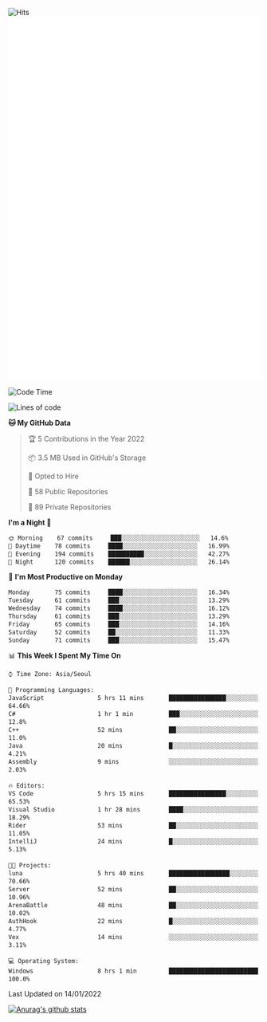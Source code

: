 ![Hits](https://hits.seeyoufarm.com/api/count/incr/badge.svg?url=https%3A%2F%2Fgithub.com%2Fkokose1234&count_bg=%2379C83D&title_bg=%23555555&icon=apple.svg&icon_color=%23E7E7E7&title=hits&edge_flat=false)
<br/>
![Metrics](https://github.com/kokose1234/kokose1234/blob/main/github-metrics.svg)

<!--START_SECTION:waka-->
![Code Time](http://img.shields.io/badge/Code%20Time-361%20hrs%2017%20mins-blue)

![Lines of code](https://img.shields.io/badge/From%20Hello%20World%20I%27ve%20Written-8%20Million%20lines%20of%20code-blue)

**🐱 My GitHub Data** 

> 🏆 5 Contributions in the Year 2022
 > 
> 📦 3.5 MB Used in GitHub's Storage 
 > 
> 💼 Opted to Hire
 > 
> 📜 58 Public Repositories 
 > 
> 🔑 89 Private Repositories  
 > 
**I'm a Night 🦉** 

```text
🌞 Morning    67 commits     ███░░░░░░░░░░░░░░░░░░░░░░   14.6% 
🌆 Daytime    78 commits     ████░░░░░░░░░░░░░░░░░░░░░   16.99% 
🌃 Evening    194 commits    ██████████░░░░░░░░░░░░░░░   42.27% 
🌙 Night      120 commits    ██████░░░░░░░░░░░░░░░░░░░   26.14%

```
📅 **I'm Most Productive on Monday** 

```text
Monday       75 commits     ████░░░░░░░░░░░░░░░░░░░░░   16.34% 
Tuesday      61 commits     ███░░░░░░░░░░░░░░░░░░░░░░   13.29% 
Wednesday    74 commits     ████░░░░░░░░░░░░░░░░░░░░░   16.12% 
Thursday     61 commits     ███░░░░░░░░░░░░░░░░░░░░░░   13.29% 
Friday       65 commits     ███░░░░░░░░░░░░░░░░░░░░░░   14.16% 
Saturday     52 commits     ██░░░░░░░░░░░░░░░░░░░░░░░   11.33% 
Sunday       71 commits     ███░░░░░░░░░░░░░░░░░░░░░░   15.47%

```


📊 **This Week I Spent My Time On** 

```text
⌚︎ Time Zone: Asia/Seoul

💬 Programming Languages: 
JavaScript               5 hrs 11 mins       ████████████████░░░░░░░░░   64.66% 
C#                       1 hr 1 min          ███░░░░░░░░░░░░░░░░░░░░░░   12.8% 
C++                      52 mins             ██░░░░░░░░░░░░░░░░░░░░░░░   11.0% 
Java                     20 mins             █░░░░░░░░░░░░░░░░░░░░░░░░   4.21% 
Assembly                 9 mins              ░░░░░░░░░░░░░░░░░░░░░░░░░   2.03%

🔥 Editors: 
VS Code                  5 hrs 15 mins       ████████████████░░░░░░░░░   65.53% 
Visual Studio            1 hr 28 mins        ████░░░░░░░░░░░░░░░░░░░░░   18.29% 
Rider                    53 mins             ██░░░░░░░░░░░░░░░░░░░░░░░   11.05% 
IntelliJ                 24 mins             █░░░░░░░░░░░░░░░░░░░░░░░░   5.13%

🐱‍💻 Projects: 
luna                     5 hrs 40 mins       █████████████████░░░░░░░░   70.66% 
Server                   52 mins             ██░░░░░░░░░░░░░░░░░░░░░░░   10.96% 
ArenaBattle              48 mins             ██░░░░░░░░░░░░░░░░░░░░░░░   10.02% 
AuthHook                 22 mins             █░░░░░░░░░░░░░░░░░░░░░░░░   4.77% 
Vex                      14 mins             ░░░░░░░░░░░░░░░░░░░░░░░░░   3.11%

💻 Operating System: 
Windows                  8 hrs 1 min         █████████████████████████   100.0%

```


 Last Updated on 14/01/2022
<!--END_SECTION:waka-->

[![Anurag's github stats](https://github-readme-stats.vercel.app/api?username=kokose1234&theme=dracula)](https://github.com/anuraghazra/github-readme-stats)



	
